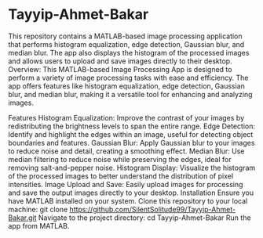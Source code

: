 # Tayyip-Ahmet-Bakar
This repository contains a MATLAB-based image processing application that performs histogram equalization, edge detection, Gaussian blur, and median blur. The app also displays the histogram of the processed images and allows users to upload and save images directly to their desktop.
Overview:
This MATLAB-based Image Processing App is designed to perform a variety of image processing tasks with ease and efficiency. The app offers features like histogram equalization, edge detection, Gaussian blur, and median blur, making it a versatile tool for enhancing and analyzing images.

Features
Histogram Equalization: Improve the contrast of your images by redistributing the brightness levels to span the entire range.
Edge Detection: Identify and highlight the edges within an image, useful for detecting object boundaries and features.
Gaussian Blur: Apply Gaussian blur to your images to reduce noise and detail, creating a smoothing effect.
Median Blur: Use median filtering to reduce noise while preserving the edges, ideal for removing salt-and-pepper noise.
Histogram Display: Visualize the histogram of the processed images to better understand the distribution of pixel intensities.
Image Upload and Save: Easily upload images for processing and save the output images directly to your desktop.
Installation
Ensure you have MATLAB installed on your system.
Clone this repository to your local machine:
git clone https://github.com/SilentSolitude99/Tayyip-Ahmet-Bakar.git
Navigate to the project directory:
cd Tayyip-Ahmet-Bakar
Run the app from MATLAB.
